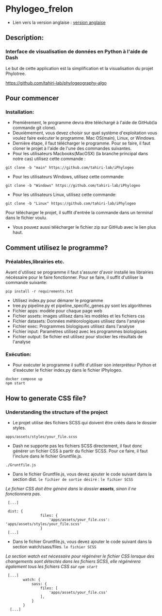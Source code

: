 # Phylogeo_frelon

- Lien vers la version anglaise : [version anglaise](README.md)

## Description:
### Interface de visualisation de données en Python à l'aide de Dash

Le but de cette application est la simplification et la visualisation du projet Phylotree.

https://github.com/tahiri-lab/phylogeography-algo

## Pour commencer

### Installation:

* Premièrement, le programme devra être téléchargé à l'aide de GitHub(la commande git clone).  
* Deuxièmement, vous devez choisir sur quel système d'exploitation vous voulez faire exécuter le programme.
Mac OS(main), Linux, or Windows.
* Dernière étape, il faut télécharger le programme. Pour se faire, il faut cloner le projet à l'aide
de l'une des commandes suivantes.
* Pour les utilisateurs Macbooks(MacOSX) (la branche principal dans notre cas) utilisez cette commande :
```
git clone -b "main" https://github.com/tahiri-lab/iPhylogeo
```
* Pour les utilisateurs Windows, utilisez cette commande:
```
git clone -b "Windows" https://github.com/tahiri-lab/iPhylogeo
```
* Pour les utilisateurs Linux, utilisez cette commande:
```
git clone -b "Linux" https://github.com/tahiri-lab/iPhylogeo
```

Pour télécharger le projet, il suffit d'entrée la commande dans un terminal dans le fichier voulu.
* Vous pouvez aussi télécharger le fichier zip sur GitHub avec le lien plus haut. 

## Comment utilisez le programme? 
### Préalables,librairies etc.
Avant d'utilisez se programme il faut s'assurer d'avoir installé les librairies nécéssaire pour le faire fonctionner.
Pour se faire, il suffit d'utiliser la commande suivante: 
```
pip install -r requirements.txt
```

- Utilisez index.py pour démarer le programme
- tree.py pipeline.py et pipeline_specific_genes.py sont les algorithmes
- Fichier apps: modèle pour chaque page web
- Fichier assets: images utilisez dans les modèles et les fichiers css
- Fichier datasets: Données météorologiques utilisez dans l'analyse
- Fichier exec: Programmes biologiques utilisez dans l'analyse
- Fichier input: Paramètres utilisez avec les programmes biologiques
- Fichier output: Se fichier est utilisez pour stocker les résultats de l'analyse

### Exécution:
- Pour exécuter le programme il suffit d'utiliser son interpréteur Python et d'exécuter le fichier index.py dans le
fichier iPhylogeo.
```
docker compose up
npm start
```


## How to generate CSS file?
### Understanding the structure of the project

* Le projet utilise des fichiers SCSS qui doivent être créés dans le dossier styles.
```
apps/assets/styles/your_file.scss
```
* Dash ne supporte pas les fichiers SCSS directement, il faut donc générer un fichier CSS à partir du fichier SCSS. Pour ce faire, il faut l'inclure dans le fichier Gruntfile.js.
```
./Gruntfile.js 
```
* Dans le fichier Gruntfile.js, vous devez ajouter le code suivant dans la section dist. `le fichier de sortie désiré` : `le fichier SCSS`

*Le fichier CSS doit être généré dans le dossier **assets**, sinon il ne fonctionnera pas.*
```
 [...]
 
 dist: {
                files: {
                    'apps/assets/your_file.css': 'apps/assets/styles/your_file.scss'
                }
 [...]
```
* Dans le fichier Gruntfile.js, vous devez ajouter le code suivant dans la section watch/sass/files. `le fichier SCSS`

*La section watch est nécessaire pour régénérer le fichier CSS lorsque des changements sont détectés dans les fichiers SCSS, elle régénérera également tous les fichiers CSS sur `npm start`*
```
 [...]
        watch: {
            sass: {
                files: [
                    'apps/assets/your_file.css'
                ],
            }
        }
  [...]
```
